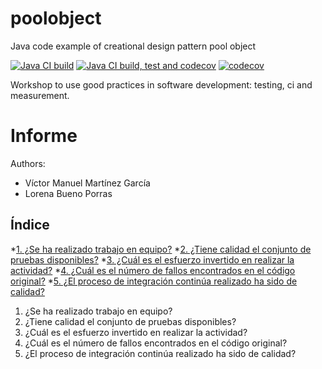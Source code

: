 poolobject
==========

Java code example of creational design pattern pool object

[![Java CI build](https://github.com/VictorManuelMG/poolobject/actions/workflows/ci_jdk11_build.yml/badge.svg)](https://github.com/VictorManuelMG/poolobject/actions/workflows/ci_jdk11_build.yml) [![Java CI build, test and codecov](https://github.com/VictorManuelMG/poolobject/actions/workflows/ci_jdk1.8_build_test.yml/badge.svg)](https://github.com/VictorManuelMG/poolobject/actions/workflows/ci_jdk1.8_build_test.yml)
[![codecov](https://codecov.io/gh/VictorManuelMG/poolobject/graph/badge.svg?token=XV8Q2HTMNH)](https://codecov.io/gh/VictorManuelMG/poolobject)

Workshop to use good practices in software development: testing, ci and measurement.

Informe
==========
Authors:

- Víctor Manuel Martínez García
- Lorena Bueno Porras

## Índice
*[1. ¿Se ha realizado trabajo en equipo?](#¿Se-ha-realizado-trabajo-en-equipo?)
*[2. ¿Tiene calidad el conjunto de pruebas disponibles?](#¿Tiene-calidad-el-conjunto-de-pruebas-disponibles?)
*[3. ¿Cuál es el esfuerzo invertido en realizar la actividad?](#¿Cuál-es-el-esfuerzo-invertido-en-realizar-la-actividad?)
*[4. ¿Cuál es el número de fallos encontrados en el código original?](#¿Cuál-es-el-número-de-fallos-encontrados-en-el-código-original?)
*[5. ¿El proceso de integración continúa realizado ha sido de calidad?](#¿El-proceso-de-integración-continúa-realizado-ha-sido-de-calidad?)


1. ¿Se ha realizado trabajo en equipo?
2. ¿Tiene calidad el conjunto de pruebas disponibles?
3. ¿Cuál es el esfuerzo invertido en realizar la actividad?
4. ¿Cuál es el número de fallos encontrados en el código original?
5. ¿El proceso de integración continúa realizado ha sido de calidad?


